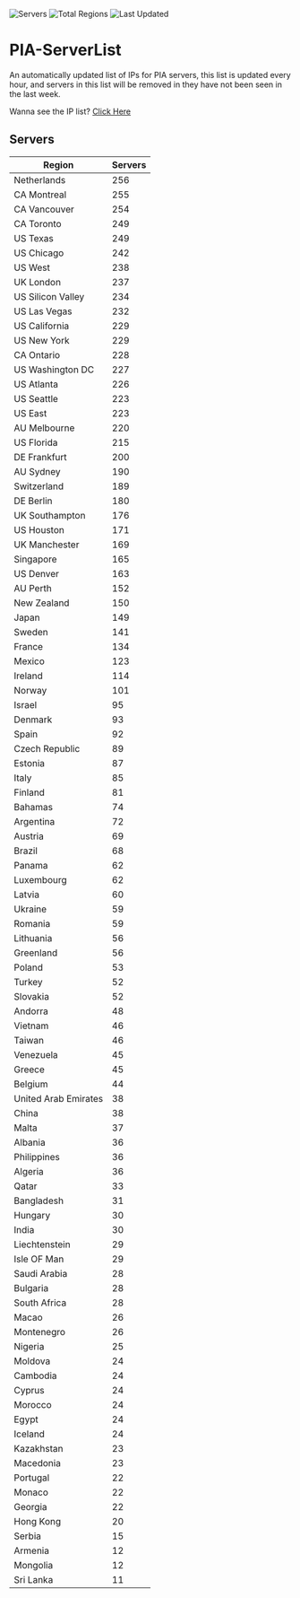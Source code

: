![Servers](https://img.shields.io/badge/Servers-9,773-darkgreen)
![Total Regions](https://img.shields.io/badge/Total_Regions-97-darkgreen)
![Last Updated](https://img.shields.io/badge/Last_Updated-April_29_2024_02:32_EDT-darkgreen)

# PIA-ServerList
An automatically updated list of IPs for PIA servers, this list is updated every hour, and servers in this list will be removed in they have not been seen in the last week.

Wanna see the IP list? [Click Here](./servers.json)

## Servers
| Region               | Servers |
|----------------------|---------|
| Netherlands | 256 |
| CA Montreal | 255 |
| CA Vancouver | 254 |
| CA Toronto | 249 |
| US Texas | 249 |
| US Chicago | 242 |
| US West | 238 |
| UK London | 237 |
| US Silicon Valley | 234 |
| US Las Vegas | 232 |
| US California | 229 |
| US New York | 229 |
| CA Ontario | 228 |
| US Washington DC | 227 |
| US Atlanta | 226 |
| US Seattle | 223 |
| US East | 223 |
| AU Melbourne | 220 |
| US Florida | 215 |
| DE Frankfurt | 200 |
| AU Sydney | 190 |
| Switzerland | 189 |
| DE Berlin | 180 |
| UK Southampton | 176 |
| US Houston | 171 |
| UK Manchester | 169 |
| Singapore | 165 |
| US Denver | 163 |
| AU Perth | 152 |
| New Zealand | 150 |
| Japan | 149 |
| Sweden | 141 |
| France | 134 |
| Mexico | 123 |
| Ireland | 114 |
| Norway | 101 |
| Israel | 95 |
| Denmark | 93 |
| Spain | 92 |
| Czech Republic | 89 |
| Estonia | 87 |
| Italy | 85 |
| Finland | 81 |
| Bahamas | 74 |
| Argentina | 72 |
| Austria | 69 |
| Brazil | 68 |
| Panama | 62 |
| Luxembourg | 62 |
| Latvia | 60 |
| Ukraine | 59 |
| Romania | 59 |
| Lithuania | 56 |
| Greenland | 56 |
| Poland | 53 |
| Turkey | 52 |
| Slovakia | 52 |
| Andorra | 48 |
| Vietnam | 46 |
| Taiwan | 46 |
| Venezuela | 45 |
| Greece | 45 |
| Belgium | 44 |
| United Arab Emirates | 38 |
| China | 38 |
| Malta | 37 |
| Albania | 36 |
| Philippines | 36 |
| Algeria | 36 |
| Qatar | 33 |
| Bangladesh | 31 |
| Hungary | 30 |
| India | 30 |
| Liechtenstein | 29 |
| Isle OF Man | 29 |
| Saudi Arabia | 28 |
| Bulgaria | 28 |
| South Africa | 28 |
| Macao | 26 |
| Montenegro | 26 |
| Nigeria | 25 |
| Moldova | 24 |
| Cambodia | 24 |
| Cyprus | 24 |
| Morocco | 24 |
| Egypt | 24 |
| Iceland | 24 |
| Kazakhstan | 23 |
| Macedonia | 23 |
| Portugal | 22 |
| Monaco | 22 |
| Georgia | 22 |
| Hong Kong | 20 |
| Serbia | 15 |
| Armenia | 12 |
| Mongolia | 12 |
| Sri Lanka | 11 |